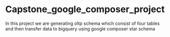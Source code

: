 # Capstone_google_composer_project
In this project we are generating oltp schema which consist of four tables and then transfer data to bigquery using google composer star schema
